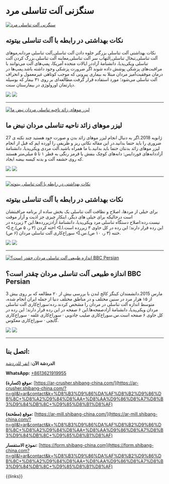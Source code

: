 # سنگزنی آلت تناسلی مرد

<a href="https://swt.shibang-china.com/?n=gjl&l=ar&img&k=%D8%B3%D9%86%DA%AF%D8%B2%D9%86%DB%8C+%D8%A2%D9%84%D8%AA+%D8%AA%D9%86%D8%A7%D8%B3%D9%84%DB%8C+%D9%85%D8%B1%D8%AF" target="_blank">![سنگزنی آلت تناسلی مرد](http://static.shibang-china.com/all-800x300/999.jpg)</a>

## نکات بهداشتی در رابطه با آلت تناسلی بیتوته
نکات بهداشتی آلت تناسلی بزرگتر جلوه دادن آلت تناسلی,آلت تناسلی مردانه,موهای آلت تناسلی,تبخال تناسلی,التهاب سر آلت تناسلی,معاینه آلت تناسلی.بزرگ کردن آلت تناسلی ویکی‌پدیا، دانشنامهٔ آزاددر ایالات متحده آمریکا، پمپ‌های آلت می‌توانند با مراقبت‌های پزشکی پوشش داده شوند اگر ضرورت پزشکی وجود داشته باشد.پمپ‌ها در درمان موفقیت‌آمیز مردان مبتلا به بیماری پیرونی که موجب کوتاهی غیرمعمول و انحراف آلت تناسلی می‌شود؛ مورد استفاده قرار گرفت.مطالعه‌ای بر روی ۳۱ بیمار که بوسیله دپارتمان اورولوژی در بیمارستان سنت.


<a href="https://whatsapp.shibangsoft.com/WhatsApp.php" target="_blank" title="WhatsApp">![](http://static.shibang-china.com/icon/whatsapp.png)</a> <a href="https://swt.shibang-china.com/?n=gjl&l=ar&icon&k=%D8%B3%D9%86%DA%AF%D8%B2%D9%86%DB%8C+%D8%A2%D9%84%D8%AA+%D8%AA%D9%86%D8%A7%D8%B3%D9%84%DB%8C+%D9%85%D8%B1%D8%AF" target="_blank">![](http://static.shibang-china.com/icon/chat-ar.png)</a>

---

<a href="https://swt.shibang-china.com/?n=gjl&l=ar&img&k=%D8%B3%D9%86%DA%AF%D8%B2%D9%86%DB%8C+%D8%A2%D9%84%D8%AA+%D8%AA%D9%86%D8%A7%D8%B3%D9%84%DB%8C+%D9%85%D8%B1%D8%AF" target="_blank">![لیزر موهای زائد ناحیه تناسلی مردان نبض ما](http://static.shibang-china.com/all-800x300/635.jpg)</a>

## لیزر موهای زائد ناحیه تناسلی مردان نبض ما
27 ژانويه 2018.اگر به دنبال انجام لیزر موهای زائد بدن و صورت خود هستید چند نکته ی ضروری را باید حتما بدانید.در این مقاله نکاتی ریز و ظریفی را آورده ایم که قبل از انجام لیزر موهای زائد بدنتان حتما باید بدانید.با ما همراه باشید.آلت مردی ویکی‌پدیا، دانشنامهٔ آزاددانه‌های فوردایس: دانه‌های کوچک بنفش یا قرمز رنگی به قطر ۱ تا ۵ میلی‌متر هستند که روی حشفه آلت و بدنه کیسه بیضه ایجاد.


<a href="https://whatsapp.shibangsoft.com/WhatsApp.php" target="_blank" title="WhatsApp">![](http://static.shibang-china.com/icon/whatsapp.png)</a> <a href="https://swt.shibang-china.com/?n=gjl&l=ar&icon&k=%D8%B3%D9%86%DA%AF%D8%B2%D9%86%DB%8C+%D8%A2%D9%84%D8%AA+%D8%AA%D9%86%D8%A7%D8%B3%D9%84%DB%8C+%D9%85%D8%B1%D8%AF" target="_blank">![](http://static.shibang-china.com/icon/chat-ar.png)</a>

---

<a href="https://swt.shibang-china.com/?n=gjl&l=ar&img&k=%D8%B3%D9%86%DA%AF%D8%B2%D9%86%DB%8C+%D8%A2%D9%84%D8%AA+%D8%AA%D9%86%D8%A7%D8%B3%D9%84%DB%8C+%D9%85%D8%B1%D8%AF" target="_blank">![نکات بهداشتی در رابطه با آلت تناسلی بیتوته](http://static.shibang-china.com/all-800x300/344.jpg)</a>

## نکات بهداشتی در رابطه با آلت تناسلی بیتوته
برای خیلی از مردها، اصلاح و نظافت آلت تناسلی یک بخش ساده از برنامه مراقبتشان است درحالیکه برای خیلی های دیگر، اینکار چیزی جز اذیت و آزار موقت نیست.رده:اصلاح دستگاه تناسلی مرد ویکی‌پدیا، دانشنامهٔ آزادزیررده‌ها.این ۳ زیررده در این رده قرار دارند؛ این رده در کل حاوی ۳ زیررده است.ا.◅ اخته کردن (۳ ر، ۵ ص).خ.◅ ختنه (۳ ر، ۱۰ ص).س.◅ سوراخ‌کاری آلت تناسلی مردان (۶ ص).


<a href="https://whatsapp.shibangsoft.com/WhatsApp.php" target="_blank" title="WhatsApp">![](http://static.shibang-china.com/icon/whatsapp.png)</a> <a href="https://swt.shibang-china.com/?n=gjl&l=ar&icon&k=%D8%B3%D9%86%DA%AF%D8%B2%D9%86%DB%8C+%D8%A2%D9%84%D8%AA+%D8%AA%D9%86%D8%A7%D8%B3%D9%84%DB%8C+%D9%85%D8%B1%D8%AF" target="_blank">![](http://static.shibang-china.com/icon/chat-ar.png)</a>

---

<a href="https://swt.shibang-china.com/?n=gjl&l=ar&img&k=%D8%B3%D9%86%DA%AF%D8%B2%D9%86%DB%8C+%D8%A2%D9%84%D8%AA+%D8%AA%D9%86%D8%A7%D8%B3%D9%84%DB%8C+%D9%85%D8%B1%D8%AF" target="_blank">![اندازه طبیعی آلت تناسلی مردان چقدر است؟ BBC Persian](http://static.shibang-china.com/all-800x300/698.jpg)</a>

## اندازه طبیعی آلت تناسلی مردان چقدر است؟ BBC Persian
3 مارس 2015.دانشمندان کینگز کالج لندن با بررسی بیش از ۲۰ مطالعه که بر روی بیش از ۱۵ هزار مرد در سنین مختلف و در مناطق مختلف دنیا از جمله ایران انجام شده، متوسط اندازه آلت تناسلی در مردان را مشخص کردند.رده:سوراخ‌کاری آلت تناسلی مردان ویکی‌پدیا، دانشنامهٔ آزادصفحه‌ها.این ۶ صفحه در این رده قرار دارند؛ این رده در کل حاوی ۶ صفحه است.س.سوراخ‌کاری صلیب جادویی &middot; سوراخ‌کاری غلفه &middot; سوراخ‌کاری گایچی &middot; سوراخ‌کاری معکوس.


<a href="https://whatsapp.shibangsoft.com/WhatsApp.php" target="_blank" title="WhatsApp">![](http://static.shibang-china.com/icon/whatsapp.png)</a> <a href="https://swt.shibang-china.com/?n=gjl&l=ar&icon&k=%D8%B3%D9%86%DA%AF%D8%B2%D9%86%DB%8C+%D8%A2%D9%84%D8%AA+%D8%AA%D9%86%D8%A7%D8%B3%D9%84%DB%8C+%D9%85%D8%B1%D8%AF" target="_blank">![](http://static.shibang-china.com/icon/chat-ar.png)</a>

---
## اتصل بنا:

**الدردشة الآن:** [انقر للدردشة](https://swt.shibang-china.com?n=gjl&l=ar&contact&k=%D8%B3%D9%86%DA%AF%D8%B2%D9%86%DB%8C+%D8%A2%D9%84%D8%AA+%D8%AA%D9%86%D8%A7%D8%B3%D9%84%DB%8C+%D9%85%D8%B1%D8%AF)

**WhatsApp:**  [+8613621919955](https://whatsapp.shibangsoft.com/WhatsApp.php)

**موقع (كسارة):** [https://ar-crusher.shibang-china.com/](https://ar-crusher.shibang-china.com/?n=gjl&l=ar&contact&k=%D8%B3%D9%86%DA%AF%D8%B2%D9%86%DB%8C+%D8%A2%D9%84%D8%AA+%D8%AA%D9%86%D8%A7%D8%B3%D9%84%DB%8C+%D9%85%D8%B1%D8%AF)

**موقع (مطحنة):** [https://ar-mill.shibang-china.com/](https://ar-mill.shibang-china.com/?n=gjl&l=ar&contact&k=%D8%B3%D9%86%DA%AF%D8%B2%D9%86%DB%8C+%D8%A2%D9%84%D8%AA+%D8%AA%D9%86%D8%A7%D8%B3%D9%84%DB%8C+%D9%85%D8%B1%D8%AF)

**نموذج الاستفسار:** [https://form.shibang-china.com](https://form.shibang-china.com?n=gjl&l=ar&contact&k=%D8%B3%D9%86%DA%AF%D8%B2%D9%86%DB%8C+%D8%A2%D9%84%D8%AA+%D8%AA%D9%86%D8%A7%D8%B3%D9%84%DB%8C+%D9%85%D8%B1%D8%AF)

{{links}}